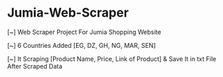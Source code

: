 # Jumia-Web-Scraper

[~] Web Scraper Project For Jumia Shopping Website 

[~] 6 Countries Added [EG, DZ, GH, NG, MAR, SEN] 

[~] It Scraping [Product Name, Price, Link of Product] & Save It in txt File After Scraped Data
